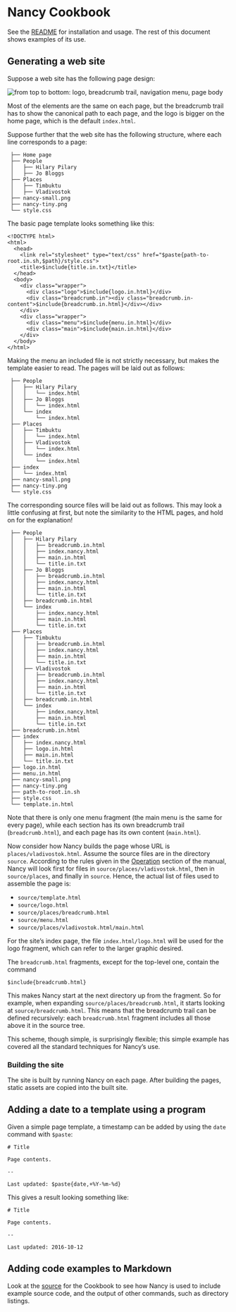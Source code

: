 # Nancy Cookbook

See the [README](README.md) for installation and usage. The rest of this
document shows examples of its use.

## Generating a web site <a name="website-example"></a>

Suppose a web site has the following page design:

![from top to bottom: logo, breadcrumb trail, navigation menu, page body](website.svg)

Most of the elements are the same on each page, but the breadcrumb trail has
to show the canonical path to each page, and the logo is bigger on the home
page, which is the default `index.html`.

Suppose further that the web site has the following structure, where each
line corresponds to a page:

```
 ├── Home page
 ├── People
 │   ├── Hilary Pilary
 │   ├── Jo Bloggs
 ├── Places
 │   ├── Timbuktu
 │   ├── Vladivostok
 ├── nancy-small.png
 ├── nancy-tiny.png
 └── style.css
```

The basic page template looks something like this:

```
<!DOCTYPE html>
<html>
  <head>
    <link rel="stylesheet" type="text/css" href="$paste{path-to-root.in.sh,$path}/style.css">
    <title>$include{title.in.txt}</title>
  </head>
  <body>
    <div class="wrapper">
      <div class="logo">$include{logo.in.html}</div>
      <div class="breadcrumb.in"><div class="breadcrumb.in-content">$include{breadcrumb.in.html}</div></div>
    </div>
    <div class="wrapper">
      <div class="menu">$include{menu.in.html}</div>
      <div class="main">$include{main.in.html}</div>
    </div>
  </body>
</html>
```

Making the menu an included file is not strictly necessary, but makes the
template easier to read. The pages will be laid out as follows:

```
 ├── People
 │   ├── Hilary Pilary
 │   │   └── index.html
 │   ├── Jo Bloggs
 │   │   └── index.html
 │   └── index
 │       └── index.html
 ├── Places
 │   ├── Timbuktu
 │   │   └── index.html
 │   ├── Vladivostok
 │   │   └── index.html
 │   └── index
 │       └── index.html
 ├── index
 │   └── index.html
 ├── nancy-small.png
 ├── nancy-tiny.png
 └── style.css
```

The corresponding source files will be laid out as follows. This may look a
little confusing at first, but note the similarity to the HTML pages, and
hold on for the explanation!

```
 ├── People
 │   ├── Hilary Pilary
 │   │   ├── breadcrumb.in.html
 │   │   ├── index.nancy.html
 │   │   ├── main.in.html
 │   │   └── title.in.txt
 │   ├── Jo Bloggs
 │   │   ├── breadcrumb.in.html
 │   │   ├── index.nancy.html
 │   │   ├── main.in.html
 │   │   └── title.in.txt
 │   ├── breadcrumb.in.html
 │   └── index
 │       ├── index.nancy.html
 │       ├── main.in.html
 │       └── title.in.txt
 ├── Places
 │   ├── Timbuktu
 │   │   ├── breadcrumb.in.html
 │   │   ├── index.nancy.html
 │   │   ├── main.in.html
 │   │   └── title.in.txt
 │   ├── Vladivostok
 │   │   ├── breadcrumb.in.html
 │   │   ├── index.nancy.html
 │   │   ├── main.in.html
 │   │   └── title.in.txt
 │   ├── breadcrumb.in.html
 │   └── index
 │       ├── index.nancy.html
 │       ├── main.in.html
 │       └── title.in.txt
 ├── breadcrumb.in.html
 ├── index
 │   ├── index.nancy.html
 │   ├── logo.in.html
 │   ├── main.in.html
 │   └── title.in.txt
 ├── logo.in.html
 ├── menu.in.html
 ├── nancy-small.png
 ├── nancy-tiny.png
 ├── path-to-root.in.sh
 ├── style.css
 └── template.in.html
```

Note that there is only one menu fragment (the main menu is the same for
every page), while each section has its own breadcrumb trail
(`breadcrumb.html`), and each page has its own content
(`main.html`).

Now consider how Nancy builds the page whose URL is
`places/vladivostok.html`. Assume the source files are in the directory
`source`. According to the rules given in the
[Operation](README.md#operation) section of the manual, Nancy will look
first for files in `source/places/vladivostok.html`, then in
`source/places`, and finally in `source`. Hence, the actual list of files
used to assemble the page is:

[FIXME]: # (Generate this list)
* `source/template.html`
* `source/logo.html`
* `source/places/breadcrumb.html`
* `source/menu.html`
* `source/places/vladivostok.html/main.html`

For the site’s index page, the file `index.html/logo.html` will be used
for the logo fragment, which can refer to the larger graphic desired.

The `breadcrumb.html` fragments, except for the top-level one, contain the
command

```
$include{breadcrumb.html}
```

This makes Nancy start at the next directory up from the fragment. So for
example, when expanding `source/places/breadcrumb.html`, it starts looking
at `source/breadcrumb.html`. This means that the breadcrumb trail can be
defined recursively: each `breadcrumb.html` fragment includes all those
above it in the source tree.

This scheme, though simple, is surprisingly flexible; this simple example
has covered all the standard techniques for Nancy’s use.

### Building the site

The site is built by running Nancy on each page. After building
the pages, static assets are copied into the built site.

[FIXME]: # (Explain how to serve the web site dynamically.)

## Adding a date to a template using a program <a name="date-example"></a>

Given a simple page template, a timestamp can be added by using the `date`
command with `$paste`:

```
# Title

Page contents.

--

Last updated: $paste{date,+%Y-%m-%d}
```

This gives a result looking something like:

```
# Title

Page contents.

--

Last updated: 2016-10-12
```

## Adding code examples to Markdown
[FIXME]: # (Explain the techniques)

Look at the [source](Cookbook.md.in) for the Cookbook to see how Nancy is
used to include example source code, and the output of other commands, such
as directory listings.

[FIXME]: # (Add an example about uniquely numbered invoices)
